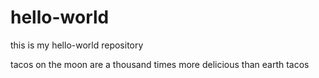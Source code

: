 # hello-world
this is my hello-world repository

tacos on the moon are a thousand times more delicious than earth tacos
